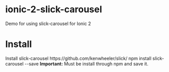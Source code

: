 # ionic-2-slick-carousel
Demo for using slick-carousel for Ionic 2

<h1>Install</h1>  
Install slick-carousel https://github.com/kenwheeler/slick/
npm install slick-carousel --save
<b>Important:</b> Must be install through npm and save it. 


